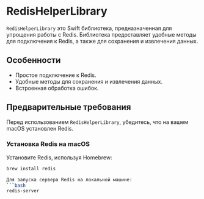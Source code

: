 # RedisHelperLibrary

`RedisHelperLibrary` это Swift библиотека, предназначенная для упрощения работы с Redis. Библиотека предоставляет удобные методы для подключения к Redis, а также для сохранения и извлечения данных.

## Особенности
- Простое подключение к Redis.
- Удобные методы для сохранения и извлечения данных.
- Встроенная обработка ошибок.

## Предварительные требования
Перед использованием `RedisHelperLibrary`, убедитесь, что на вашем macOS установлен Redis.

### Установка Redis на macOS
Установите Redis, используя Homebrew:
```bash
brew install redis

Для запуска сервера Redis на локальной машине:
```bash
redis-server



